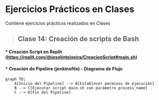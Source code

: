 # Ejercicios Prácticos en Clases 
Contiene ejercicios prácticos realizados en Clases

>## Clase 14: Creación de scripts de Bash

#### * Creación Script en Replit (https://replit.com/@joselinteixeira/CreacionScript#main.sh)
#### * Creación de Pipeline (jenkinsfile) - Diagrama de Flujo
```mermaid
graph TD;
    A[Inicio del Pipeline] --> B[Establecer permisos de ejecución]
    B --> C[Ejecutar script main.sh con parámetro process_name]
    C --> D[Fin del Pipeline]


